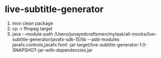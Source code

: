 # live-subtitle-generator
1. mvn clean package
2. cp -r ffmpeg target
3. java --module-path /Users/junayedcraftsmen/mytask/all-mocks/live-subtitle-generator/javafx-sdk-15/lib --add-modules javafx.controls,javafx.fxml -jar target/live-subtitle-generator-1.0-SNAPSHOT-jar-with-dependencies.jar

